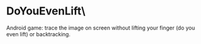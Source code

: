 # DoYouEvenLift\

Android game: trace the image on screen without lifting your finger (do you even lift) or backtracking.
